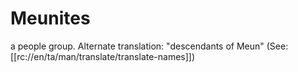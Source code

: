 # Meunites

a people group. Alternate translation: "descendants of Meun" (See: [[rc://en/ta/man/translate/translate-names]])

